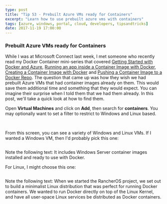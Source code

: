 ```yaml
---
type: post
title: "Tip 53 - Prebuilt Azure VMs ready for Containers"
excerpt: "Learn how to use prebuilt azure vms with containers"
tags: [azure, windows, portal, cloud, developers, tipsandtricks]
date: 2017-11-19 17:00:00
---
```



### Prebuilt Azure VMs ready for Containers

While I was at Microsoft Connect last week, I met someone who recently read my Docker Container mini-series that covered [Getting Started with Docker and Azure](https://microsoft.github.io/AzureTipsAndTricks/blog/tip45.html), [Running an app inside a Container Image with Docker](https://microsoft.github.io/AzureTipsAndTricks/blog/tip46.html), [Creating a Container Image with Docker](https://microsoft.github.io/AzureTipsAndTricks/blog/tip47.html) and [Pushing a Container Image to a Docker Repo](https://microsoft.github.io/AzureTipsAndTricks/blog/tip48.html). The question that came up was how they wish we had prebuilt Azure VMs that had container images already on them. This would save them additional time and something that they would expect. You can imagine their surprise when I told them that we had them already. In this post, we'll take a quick look at how to find them. 

Open **Virtual Machines** and click on **Add**, then search for **containers**. You may optionally want to set a filter to restrict to Windows and Linux based. 

<img :src="$withBase('/files/vmcontainer2.png')">

<img :src="$withBase('/files/vmcontainer1.png')">

From this screen, you can see a variety of Windows and Linux VMs. If I wanted a Windows VM, then I'd probably pick this one: 

<img :src="$withBase('/files/vmcontainer3.png')">

Note the following text: It includes Windows Server container images installed and ready to use with Docker.

For Linux, I might choose this one:

<img :src="$withBase('/files/vmcontainer4.png')">

Note the following text: When we started the RancherOS project, we set out to build a minimalist Linux distribution that was perfect for running Docker containers. We wanted to run Docker directly on top of the Linux Kernel, and have all user-space Linux services be distributed as Docker containers.
